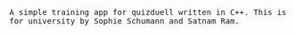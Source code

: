 <PRE>
A simple training app for quizduell written in C++. This is an assignment
for university by Sophie Schumann and Satnam Ram.
</PRE>

